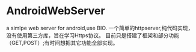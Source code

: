 # AndroidWebServer
a simlpe web server for android,use BIO.
一个简单的httpserver,纯代码实现，没有使用第三方库，旨在学习Https协议。
目前只是搭建了框架和部分功能（GET,POST）;有时间想把其它功能全部实现。

